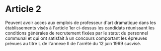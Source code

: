 # Article 2

Peuvent avoir accès aux emplois de professeur d'art dramatique dans les établissements visés à l'article 1er ci-dessus les candidats réunissant les conditions générales de recrutement fixées par le statut du personnel communal et qui ont satisfait à un concours comportant les épreuves prévues au titre L de l'annexe II de l'arrêté du 12 juin 1969 susvisé.
